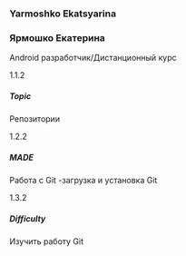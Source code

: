 <h3> Yarmoshko Ekatsyarina </h3> 
<h3> Ярмошко Екатерина </h3>
Android разработчик/Дистанционный курс

1.1.2 <h5>Topic </h5>
Репозитории

1.2.2 <h5>MADE </h5>
Работа с Git 
-загрузка и установка Git

1.3.2 <h5>Difficulty </h5>
Изучить работу Git
